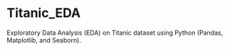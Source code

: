 # Titanic_EDA
Exploratory Data Analysis (EDA) on Titanic dataset using Python (Pandas, Matplotlib, and Seaborn).
